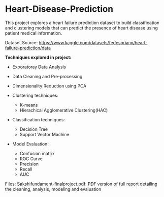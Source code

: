 # Heart-Disease-Prediction

This project explores a heart failure prediction dataset to build classification and clustering models that can predict the presence of heart disease using patient medical information.

Dataset Source: https://www.kaggle.com/datasets/fedesoriano/heart-failure-prediction/data

**Techniques explored in project:**
- Exporatoray Data Analysis
- Data Cleaning and Pre-processing
- Dimensionality Reduction using PCA
- Clustering techniques:
  - K-means
  - Hierachical Agglomerative Clustering(HAC)
  
- Classification techniques:
  - Decision Tree
  - Support Vector Machine

- Model Evaluation:
  - Confusion matrix
  - ROC Curve
  - Precision
  - Recall
  - AUC

Files:
Sakshifundament-finalproject.pdf: PDF version of full report detailing the cleaning, analysis, modeling and evaluation
